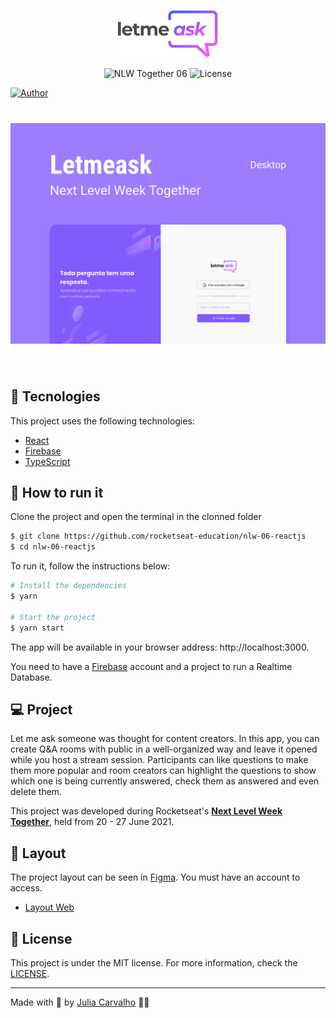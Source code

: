 <p align="center">
  <img alt="Letmeask" src=".github/logo.svg" width="160px">
</p>

<p align="center">
  <img src="https://img.shields.io/static/v1?label=NLW&message=06&color=8257E5&labelColor=000000" alt="NLW Together 06" />
  
  <img  src="https://img.shields.io/static/v1?label=license&message=MIT&color=8257E5&labelColor=000000" alt="License">   

  [![Author](https://img.shields.io/badge/author-juliacarvalho-8257E5?style=flat-square)](https://github.com/juliamendesc)

</p>

<h1 align="center">
    <img alt="Letmeask" src=".github/cover.svg" />
</h1>

<br>

## 🧪 Tecnologies

This project uses the following technologies:

- [React](https://reactjs.org)
- [Firebase](https://firebase.google.com/)
- [TypeScript](https://www.typescriptlang.org/)

## 🚀 How to run it

Clone the project and open the terminal in the clonned folder

```bash
$ git clone https://github.com/rocketseat-education/nlw-06-reactjs
$ cd nlw-06-reactjs
```

To run it, follow the instructions below:
```bash
# Install the dependencies
$ yarn

# Start the project
$ yarn start
```
The app will be available in your browser address: http://localhost:3000.

You need to have a [Firebase](https://firebase.google.com/) account and a project to run a Realtime Database.

## 💻 Project

Let me ask someone was thought for content creators. In this app, you can create Q&A rooms with public in a well-organized way and leave it opened while you host a stream session. Participants can like questions to make them more popular and room creators can highlight the questions to show which one is being currently answered, check them as answered and even delete them.

This project was developed during Rocketseat's **[Next Level Week Together](https://nextlevelweek.com/)**, held from 20 - 27 June 2021.


## 🔖 Layout

The project layout can be seen in [Figma](http://figma.com/). You must have an account to access.

- [Layout Web](https://www.figma.com/file/u0BQK8rCf2KgzcukdRRCWh/Letmeask/duplicate) 

## 📝 License

This project is under the MIT license. For more information, check the [LICENSE](LICENSE.md).

---

Made with 💜 by [Julia Carvalho](https://github.com/juliamendesc) 👋🏻 
